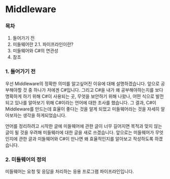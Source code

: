 # Middleware

### 목차 

1. 들어가기 전
2. 미들웨어란
   2.1. 파이프라인이란?
3. 미들웨어와 C#의 연관성
4. 참조

### 1. 들어가기 전

우선 Middleware의 정확한 의미를 알고싶어진 이유에 대해 설명하겠습니다. 앞으로 공부해야할 것 중 하나가 저에겐 C#입니다. 그리고 C#을 내가 왜 공부해야하는지를 보다 명확하게 하기 위해 C#이 사용되는 곳, 무엇을 보안하기 위해 나왔나, 어떤 식으로 발전되고 있나를 알아보기 위해 C#이라는 언어에 대한 조사를 했습니다. 그 결과, C#이 Middleware를 만드는데 효율이 좋다는 것을 알게 되었고 미들웨어라는 것을 자세히 알아보자는 생각을 하게되었습니다. 

언어를 정리하려고 시작한 글에 미들웨어에 관한 글이 너무 길어지면 목적과 맞지 않는 글이 될 것을 우려해 미들웨러에 대한 글을 새로 쓰겠습니다. 앞으로는 미들웨어가 무엇인지에 관한 글과 미들웨어와 C#이 만나면 왜 효율적인지를 알아보고 작성하도록 하겠습니다. 

### 2. 미들웨어의 정의 

미들웨어는 요청 및 응답을 처리하는 응용 프로그램 파이프라인입니다. 


